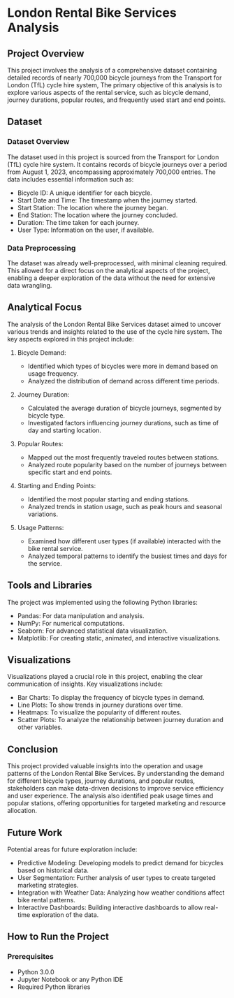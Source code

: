 # London Rental Bike Services Analysis

## Project Overview

This project involves the analysis of a comprehensive dataset containing detailed records of nearly 700,000 bicycle journeys from the Transport for London (TfL) cycle hire system, The primary objective of this analysis is to explore various aspects of the rental service, such as bicycle demand, journey durations, popular routes, and frequently used start and end points.

## Dataset

### Dataset Overview

The dataset used in this project is sourced from the Transport for London (TfL) cycle hire system. It contains records of bicycle journeys over a period from August 1, 2023, encompassing approximately 700,000 entries. The data includes essential information such as:

- Bicycle ID: A unique identifier for each bicycle.
- Start Date and Time: The timestamp when the journey started.
- Start Station: The location where the journey began.
- End Station: The location where the journey concluded.
- Duration: The time taken for each journey.
- User Type: Information on the user, if available.

### Data Preprocessing

The dataset was already well-preprocessed, with minimal cleaning required. This allowed for a direct focus on the analytical aspects of the project, enabling a deeper exploration of the data without the need for extensive data wrangling.

## Analytical Focus

The analysis of the London Rental Bike Services dataset aimed to uncover various trends and insights related to the use of the cycle hire system. The key aspects explored in this project include:

1. Bicycle Demand:
   - Identified which types of bicycles were more in demand based on usage frequency.
   - Analyzed the distribution of demand across different time periods.

2. Journey Duration:
   - Calculated the average duration of bicycle journeys, segmented by bicycle type.
   - Investigated factors influencing journey durations, such as time of day and starting location.

3. Popular Routes:
   - Mapped out the most frequently traveled routes between stations.
   - Analyzed route popularity based on the number of journeys between specific start and end points.

4. Starting and Ending Points:
   - Identified the most popular starting and ending stations.
   - Analyzed trends in station usage, such as peak hours and seasonal variations.

5. Usage Patterns:
   - Examined how different user types (if available) interacted with the bike rental service.
   - Analyzed temporal patterns to identify the busiest times and days for the service.

## Tools and Libraries

The project was implemented using the following Python libraries:

- Pandas: For data manipulation and analysis.
- NumPy: For numerical computations.
- Seaborn: For advanced statistical data visualization.
- Matplotlib: For creating static, animated, and interactive visualizations.

## Visualizations

Visualizations played a crucial role in this project, enabling the clear communication of insights. Key visualizations include:

- Bar Charts: To display the frequency of bicycle types in demand.
- Line Plots: To show trends in journey durations over time.
- Heatmaps: To visualize the popularity of different routes.
- Scatter Plots: To analyze the relationship between journey duration and other variables.

## Conclusion

This project provided valuable insights into the operation and usage patterns of the London Rental Bike Services. By understanding the demand for different bicycle types, journey durations, and popular routes, stakeholders can make data-driven decisions to improve service efficiency and user experience. The analysis also identified peak usage times and popular stations, offering opportunities for targeted marketing and resource allocation.

## Future Work

Potential areas for future exploration include:

- Predictive Modeling: Developing models to predict demand for bicycles based on historical data.
- User Segmentation: Further analysis of user types to create targeted marketing strategies.
- Integration with Weather Data: Analyzing how weather conditions affect bike rental patterns.
- Interactive Dashboards: Building interactive dashboards to allow real-time exploration of the data.

## How to Run the Project

### Prerequisites

- Python 3.0.0
- Jupyter Notebook or any Python IDE
- Required Python libraries 
